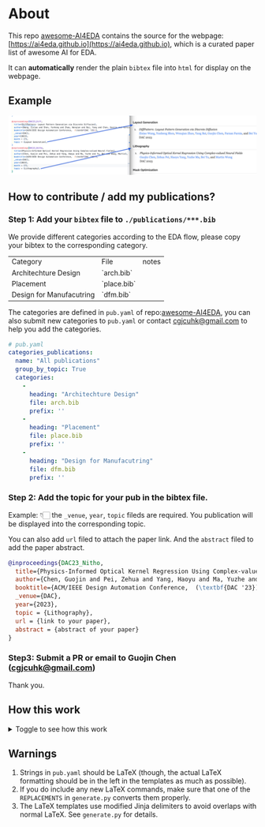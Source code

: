 # About

This repo [awesome-AI4EDA](https://github.com/ai4eda/awesome-AI4EDA) contains the source for the webpage: [https://ai4eda.github.io](https://ai4eda.github.io), which is a curated paper list of awesome AI for EDA.

It can **automatically** render the plain `bibtex` file into `html` for display on the webpage.



## Example

![Bibtex2Html](./images/bibtex2html.png)


## How to contribute / add my publications?

### Step 1: Add your `bibtex` file to `./publications/***.bib`

We provide different categories according to the EDA flow, please copy your bibtex to the corresponding category.

<table>
    <tr>
        <td>Category</td>
        <td>File</td>
        <td>notes</td>
    </tr>
    <tr>
        <td>Architechture Design</td>
        <td>`arch.bib`</td>
        <td></td>
    </tr>
    <tr>
        <td>Placement</td>
        <td>`place.bib`</td>
        <td></td>
    </tr>
    <tr>
        <td>Design for Manufacutring</td>
        <td>`dfm.bib`</td>
        <td></td>
    </tr>
</table>

The categories are defined in `pub.yaml` of repo:[awesome-AI4EDA](https://github.com/ai4eda/awesome-AI4EDA), you can also submit new categories to `pub.yaml` or contact [cgjcuhk@gmail.com](mailto:cgjcuhk@gmail.com) to help you add the categories.

```yaml
# pub.yaml
categories_publications:
  name: "All publications"
  group_by_topic: True
  categories:
    -
      heading: "Architechture Design"
      file: arch.bib
      prefix: ''
    -
      heading: "Placement"
      file: place.bib
      prefix: ''
    -
      heading: "Design for Manufacutring"
      file: dfm.bib
      prefix: ''
```

### Step 2: Add the topic for your pub in the bibtex file.

Example: 👇🏻 the `_venue`, `year`, `topic` fileds are required. You publication will be displayed into the corresponding topic.

You can also add `url` filed to attach the paper link. 
And the `abstract` filed to add the paper abstract.

```bibtex
@inproceedings{DAC23_Nitho,
  title={Physics-Informed Optical Kernel Regression Using Complex-valued Neural Fields},
  author={Chen, Guojin and Pei, Zehua and Yang, Haoyu and Ma, Yuzhe and Yu, Bei and Wong, Martin},
  booktitle={ACM/IEEE Design Automation Conference,  (\textbf{DAC '23})},
  _venue={DAC},
  year={2023},
  topic = {Lithography},
  url = {link to your paper},
  abstract = {abstract of your paper}
}
```

### Step3: Submit a PR or email to Guojin Chen ([cgjcuhk@gmail.com](mailto:cgjcuhk@gmail.com))

Thank you.




## How this work

<details>
<Summary>Toggle to see how this work</Summary>

+ [generate.py](generate.py) creates a [website](http://ai4eda.github.io) from a shared [YAML source](pub.yaml) by using Jinja templates.

+ The publications are rendered from a single
  [BibTeX](publications/all.bib) file.
  The abstracts are displayed in the website output
  and the selected publications here are highlighted.
+ The [YAML source](pub.yaml) links to all author websites,
  which will automatically be added to the
  publication lists in the website and PDF.
+ GitHub stars are automatically scraped and cached on disk.


### Building and running
Dependencies are included in `requirements.txt` and can be installed
using `pip` with `pip3 install -r requirements.txt`.
`make` will call [generate.py](generate.py) and
build the LaTeX documents with `latexmk` and `biber`.
The Makefile can also:

1. Stage to my website with `make stage`,
2. Start a local jekyll server of my website with updated
    documents with `make jekyll`, and
3. Push updated documents to my website with `make push`.

### What to modify
Change the content in `pub.yaml`.
You should also look through the template files to make sure there isn't any
special-case code that needs to be modified.
The `Makefile` can also start a Jekyll server and push the
new documents to another repository with `make jekyll` and `make push`.

</details>

## Warnings
1. Strings in `pub.yaml` should be LaTeX (though, the actual LaTeX formatting
   should be in the left in the templates as much as possible).
2. If you do include any new LaTeX commands, make sure that one of the
   `REPLACEMENTS` in `generate.py` converts them properly.
3. The LaTeX templates use modified Jinja delimiters to avoid overlaps with
   normal LaTeX. See `generate.py` for details.
